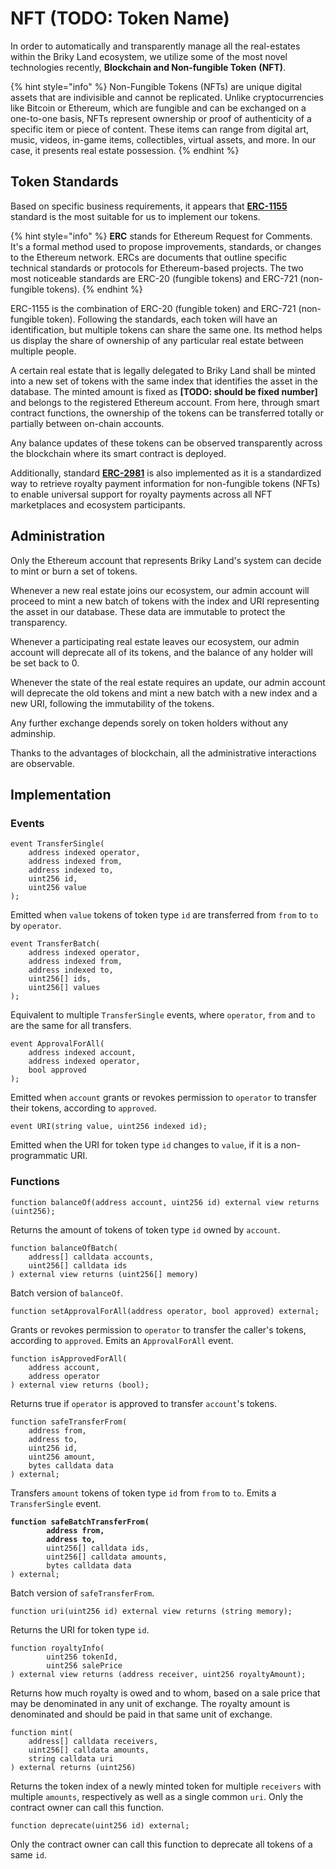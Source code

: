 # NFT (TODO: Token Name)

In order to automatically and transparently manage all the real-estates within the Briky Land ecosystem, we utilize some of the most novel technologies recently, **Blockchain and Non-fungible Token** **(NFT)**.

{% hint style="info" %}
Non-Fungible Tokens (NFTs) are unique digital assets that are indivisible and cannot be replicated. Unlike cryptocurrencies like Bitcoin or Ethereum, which are fungible and can be exchanged on a one-to-one basis, NFTs represent ownership or proof of authenticity of a specific item or piece of content. These items can range from digital art, music, videos, in-game items, collectibles, virtual assets, and more. In our case, it presents real estate possession.
{% endhint %}

## Token Standards

Based on specific business requirements, it appears that [**ERC-1155**](https://eips.ethereum.org/EIPS/eip-1155) standard is the most suitable for us to implement our tokens.

{% hint style="info" %}
**ERC** stands for Ethereum Request for Comments. It's a formal method used to propose improvements, standards, or changes to the Ethereum network. ERCs are documents that outline specific technical standards or protocols for Ethereum-based projects. The two most noticeable standards are ERC-20 (fungible tokens) and ERC-721 (non-fungible tokens).
{% endhint %}

ERC-1155 is the combination of ERC-20 (fungible token) and ERC-721 (non-fungible token). Following the standards, each token will have an identification, but multiple tokens can share the same one. Its method helps us display the share of ownership of any particular real estate between multiple people.

A certain real estate that is legally delegated to Briky Land shall be minted into a new set of tokens with the same index that identifies the asset in the database. The minted amount is fixed as **\[TODO: should be fixed number]** and belongs to the registered Ethereum account. From here, through smart contract functions, the ownership of the tokens can be transferred totally or partially between on-chain accounts.

Any balance updates of these tokens can be observed transparently across the blockchain where its smart contract is deployed.

Additionally, standard [**ERC-2981**](https://eips.ethereum.org/EIPS/eip-2981) is also implemented as it is a standardized way to retrieve royalty payment information for non-fungible tokens (NFTs) to enable universal support for royalty payments across all NFT marketplaces and ecosystem participants.

## Administration

Only the Ethereum account that represents Briky Land's system can decide to mint or burn a set of tokens.&#x20;

Whenever a new real estate joins our ecosystem, our admin account will proceed to mint a new batch of tokens with the index and URI representing the asset in our database. These data are immutable to protect the transparency.&#x20;

Whenever a participating real estate leaves our ecosystem, our admin account will deprecate all of its tokens, and the balance of any holder will be set back to 0.&#x20;

Whenever the state of the real estate requires an update, our admin account will deprecate the old tokens and mint a new batch with a new index and a new URI, following the immutability of the tokens.&#x20;

Any further exchange depends sorely on token holders without any adminship.&#x20;

Thanks to the advantages of blockchain, all the administrative interactions are observable.

## **Implementation**

### Events

```
event TransferSingle(
    address indexed operator,
    address indexed from,
    address indexed to,
    uint256 id,
    uint256 value
);
```

Emitted when `value` tokens of token type `id` are transferred from `from` to `to` by `operator`.



```
event TransferBatch(
    address indexed operator,
    address indexed from,
    address indexed to,
    uint256[] ids,
    uint256[] values
);
```

Equivalent to multiple `TransferSingle` events, where `operator`, `from` and `to` are the same for all transfers.



```
event ApprovalForAll(
    address indexed account, 
    address indexed operator, 
    bool approved
);
```

Emitted when `account` grants or revokes permission to `operator` to transfer their tokens, according to `approved`.



```
event URI(string value, uint256 indexed id);
```

Emitted when the URI for token type `id` changes to `value`, if it is a non-programmatic URI.



### Functions

```
function balanceOf(address account, uint256 id) external view returns (uint256);
```

Returns the amount of tokens of token type `id` owned by `account`.



```
function balanceOfBatch(
    address[] calldata accounts, 
    uint256[] calldata ids
) external view returns (uint256[] memory)
```

Batch version of `balanceOf`.



```
function setApprovalForAll(address operator, bool approved) external;
```

Grants or revokes permission to `operator` to transfer the caller's tokens, according to `approved`. Emits an `ApprovalForAll` event.



```
function isApprovedForAll(
    address account, 
    address operator
) external view returns (bool);
```

Returns true if `operator` is approved to transfer `account`'s tokens.



```
function safeTransferFrom(
    address from, 
    address to, 
    uint256 id, 
    uint256 amount, 
    bytes calldata data
) external;
```

Transfers `amount` tokens of token type `id` from `from` to `to`. Emits a `TransferSingle` event.



<pre><code><strong>function safeBatchTransferFrom(
</strong><strong>        address from,
</strong><strong>        address to,
</strong>        uint256[] calldata ids,
        uint256[] calldata amounts,
        bytes calldata data
) external;
</code></pre>

Batch version of `safeTransferFrom`.



```
function uri(uint256 id) external view returns (string memory);
```

Returns the URI for token type `id`.



```
function royaltyInfo(
        uint256 tokenId,
        uint256 salePrice
) external view returns (address receiver, uint256 royaltyAmount);
```

Returns how much royalty is owed and to whom, based on a sale price that may be denominated in any unit of exchange. The royalty amount is denominated and should be paid in that same unit of exchange.



```
function mint(
    address[] calldata receivers,
    uint256[] calldata amounts,
    string calldata uri
) external returns (uint256)
```

Returns the token index of a newly minted token for multiple `receivers` with multiple `amounts`, respectively as well as a single common `uri`.  Only the contract owner can call this function.



```
function deprecate(uint256 id) external;
```

Only the contract owner can call this function to deprecate all tokens of a same `id`.
